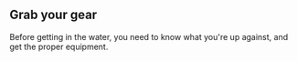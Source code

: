 
## Grab your gear

Before getting in the water, you need to know what you're up against, and get the proper equipment.


